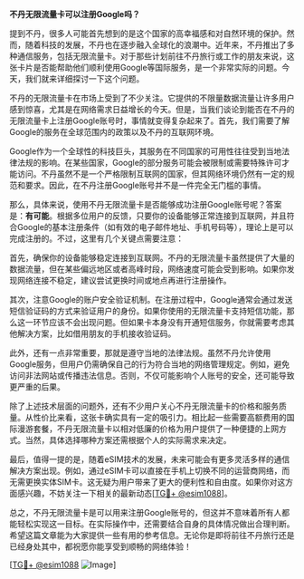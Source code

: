 **不丹无限流量卡可以注册Google吗？**

提到不丹，很多人可能首先想到的是这个国家的高幸福感和对自然环境的保护。然而，随着科技的发展，不丹也在逐步融入全球化的浪潮中。近年来，不丹推出了多种通信服务，包括无限流量卡。对于那些计划前往不丹旅行或工作的朋友来说，这张卡片是否能帮助他们顺利使用Google等国际服务，是一个非常实际的问题。今天，我们就来详细探讨一下这个问题。

不丹的无限流量卡在市场上受到了不少关注。它提供的不限量数据流量让许多用户感到惊喜，尤其是在网络需求日益增长的今天。但是，当我们谈论到能否在不丹的无限流量卡上注册Google账号时，事情就变得复杂起来了。首先，我们需要了解Google的服务在全球范围内的政策以及不丹的互联网环境。

Google作为一个全球性的科技巨头，其服务在不同国家的可用性往往受到当地法律法规的影响。在某些国家，Google的部分服务可能会被限制或需要特殊许可才能访问。不丹虽然不是一个严格限制互联网的国家，但其网络环境仍然有一定的规范和要求。因此，在不丹注册Google账号并不是一件完全无门槛的事情。

那么，具体来说，使用不丹无限流量卡是否能够成功注册Google账号呢？答案是：**有可能**。根据多位用户的反馈，只要你的设备能够正常连接到互联网，并且符合Google的基本注册条件（如有效的电子邮件地址、手机号码等），理论上是可以完成注册的。不过，这里有几个关键点需要注意：

首先，确保你的设备能够稳定连接到互联网。不丹的无限流量卡虽然提供了大量的数据流量，但在某些偏远地区或者高峰时段，网络速度可能会受到影响。如果你发现网络连接不稳定，建议尝试更换时间或地点再进行注册操作。

其次，注意Google的账户安全验证机制。在注册过程中，Google通常会通过发送短信验证码的方式来验证用户的身份。如果你使用的无限流量卡支持短信功能，那么这一环节应该不会出现问题。但如果卡本身没有开通短信服务，你就需要考虑其他解决方案，比如借用朋友的手机接收验证码。

此外，还有一点非常重要，那就是遵守当地的法律法规。虽然不丹允许使用Google服务，但用户仍需确保自己的行为符合当地的网络管理规定。例如，避免访问非法网站或传播违法信息。否则，不仅可能影响个人账号的安全，还可能导致更严重的后果。

除了上述技术层面的问题外，还有不少用户关心不丹无限流量卡的价格和服务质量。从性价比来看，这张卡确实具有一定的吸引力。相比起一些需要高额费用的国际漫游套餐，不丹无限流量卡以相对低廉的价格为用户提供了一种便捷的上网方式。当然，具体选择哪种方案还需根据个人的实际需求来决定。

最后，值得一提的是，随着eSIM技术的发展，未来可能会有更多灵活多样的通信解决方案出现。例如，通过eSIM卡可以直接在手机上切换不同的运营商网络，而无需更换实体SIM卡。这无疑为用户带来了更大的便利性和自由度。如果你对这方面感兴趣，不妨关注一下相关的最新动态[[TG💪+ @esim1088](https://t.me/s/esim1088)]。

总之，不丹无限流量卡是可以用来注册Google账号的，但这并不意味着所有人都能轻松实现这一目标。在实际操作中，还需要结合自身的具体情况做出合理判断。希望这篇文章能为大家提供一些有用的参考信息。无论你是即将前往不丹旅行还是已经身处其中，都祝愿你能享受到顺畅的网络体验！

[[TG💪+ @esim1088](https://t.me/s/esim1088) ![Image](https://i.postimg.cc/4NQfJmqS/Snipaste-2025-05-13-00-14-12.png)]